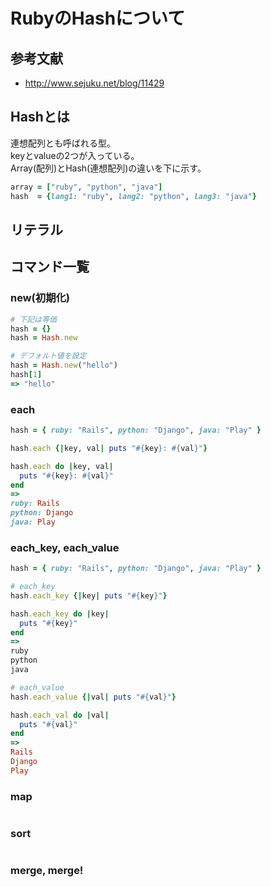 # RubyのHashについて
## 参考文献
- http://www.sejuku.net/blog/11429
## Hashとは
連想配列とも呼ばれる型。  
keyとvalueの2つが入っている。  
Array(配列)とHash(連想配列)の違いを下に示す。  

```Ruby
array = ["ruby", "python", "java"]
hash  = {lang1: "ruby", lang2: "python", lang3: "java"}
```

## リテラル


## コマンド一覧
### new(初期化)
```Ruby
# 下記は等価
hash = {}
hash = Hash.new

# デフォルト値を設定
hash = Hash.new("hello")
hash[1]
=> "hello"
```

### each
```Ruby
hash = { ruby: "Rails", python: "Django", java: "Play" }

hash.each {|key, val| puts "#{key}: #{val}"}

hash.each do |key, val|
  puts "#{key}: #{val}"
end
=>
ruby: Rails
python: Django
java: Play
```

### each_key, each_value
```Ruby
hash = { ruby: "Rails", python: "Django", java: "Play" }

# each_key
hash.each_key {|key| puts "#{key}"}

hash.each_key do |key|
  puts "#{key}"
end
=>
ruby
python
java

# each_value
hash.each_value {|val| puts "#{val}"}

hash.each_val do |val|
  puts "#{val}"
end
=>
Rails
Django
Play
```

### map
```Ruby
```
### sort
```Ruby
```
### merge, merge!
```Ruby
```
